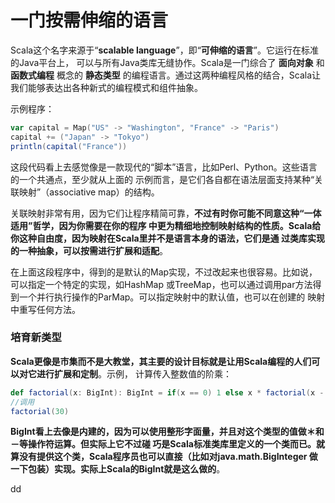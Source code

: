 一门按需伸缩的语言
================================================================================
Scala这个名字来源于“**scalable language**”，即“**可伸缩的语言**”。它运行在标准的Java平台上，
可以与所有Java类库无缝协作。Scala是一门综合了 **面向对象** 和 **函数式编程** 概念的 **静态类型**
的编程语言。通过这两种编程风格的结合，Scala让我们能够表达出各种新式的编程模式和组件抽象。

示例程序：
```scala
var capital = Map("US" -> "Washington", "France" -> "Paris")
capital += ("Japan" -> "Tokyo")
println(capital("France"))
```
这段代码看上去感觉像是一款现代的“脚本”语言，比如Perl、Python。这些语言的一个共通点，至少就从上面的
示例而言，是它们各自都在语法层面支持某种“关联映射”（associative map）的结构。

关联映射非常有用，因为它们让程序精简可靠，**不过有时你可能不同意这种“一体适用”哲学，因为你需要在你的程序
中更为精细地控制映射结构的性质。Scala给你这种自由度，因为映射在Scala里并不是语言本身的语法，它们是通
过类库实现的一种抽象，可以按需进行扩展和适配**。

在上面这段程序中，得到的是默认的Map实现，不过改起来也很容易。比如说，可以指定一个特定的实现，如HashMap
或TreeMap，也可以通过调用par方法得到一个并行执行操作的ParMap。可以指定映射中的默认值，也可以在创建的
映射中重写任何方法。

### 培育新类型
**Scala更像是市集而不是大教堂，其主要的设计目标就是让用Scala编程的人们可以对它进行扩展和定制**。示例，
计算传入整数值的阶乘：
```scala
def factorial(x: BigInt): BigInt = if(x == 0) 1 else x * factorial(x - 1)
//调用
factorial(30)
```
**BigInt看上去像是内建的，因为可以使用整形字面量，并且对这个类型的值做＊和－等操作符运算。但实际上它不过碰
巧是Scala标准类库里定义的一个类而已。就算没有提供这个类，Scala程序员也可以直接（比如对java.math.BigInteger
做一下包装）实现。实际上Scala的BigInt就是这么做的**。






































dd
